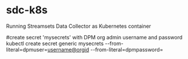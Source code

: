# sdc-k8s
Running Streamsets Data Collector as Kubernetes container

#create secret 'mysecrets' with DPM org admin username and password
kubectl create secret generic mysecrets --from-literal=dpmuser=<username@orgid> --from-literal=dpmpassword=<password>

